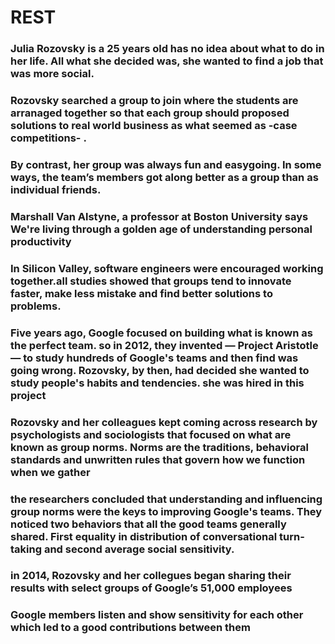 # REST
### Julia Rozovsky is a 25 years old has no idea about what to do in her life. All what she decided was, she wanted to find a job that was more social.
### Rozovsky searched a group to join where the students are arranaged together so that each group should proposed solutions to real world business as what seemed as -case competitions- .
### By contrast, her group was always fun and easygoing. In some ways, the team’s members got along better as a group than as individual friends.
### Marshall Van Alstyne, a professor at Boston University says **We're living through a golden age of understanding personal productivity**
### In Silicon Valley, software engineers were encouraged working together.all studies showed that groups tend to innovate faster, make less mistake and find better solutions to problems.
### Five years ago, Google focused on building what is known as the perfect team. so in 2012, they invented — Project Aristotle — to study hundreds of Google's teams and then find was going wrong. Rozovsky, by then, had decided she wanted to study people's habits and tendencies. she was hired in this project
### Rozovsky and her colleagues kept coming across research by psychologists and sociologists that focused on what are known as **group norms**. Norms are the traditions, behavioral standards and unwritten rules that govern how we function when we gather
### the researchers concluded that understanding and influencing group norms were the keys to improving Google's teams. They noticed two behaviors that all the good teams generally shared. First **equality in distribution of conversational turn-taking** and second **average social sensitivity**.
### in 2014, Rozovsky and her collegues began sharing their results with select groups of Google’s 51,000 employees
### Google members listen and show sensitivity for each other which led to a good contributions between them